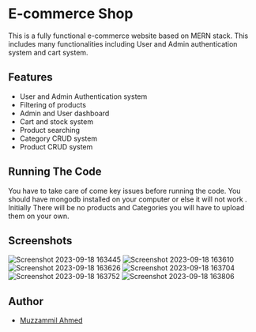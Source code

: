
# E-commerce Shop

This is a fully functional e-commerce website based on MERN stack. This includes many functionalities including User and Admin authentication system and cart system.





## Features

- User and Admin Authentication system
- Filtering of products
- Admin and User dashboard
- Cart and stock system
- Product searching 
- Category CRUD system
- Product CRUD system

##  Running The Code
You have to take care of come key issues before running the code. You should have mongodb installed on your computer or else it will not work . Initially There will be no products and Categories you will have to upload them on your own. 

## Screenshots
![Screenshot 2023-09-18 163445](https://github.com/muzz05/E-commerce-Shop-2023/assets/142844170/3a5838d4-0dbd-4f3b-bf0b-fb560ea537fe)
![Screenshot 2023-09-18 163610](https://github.com/muzz05/E-commerce-Shop-2023/assets/142844170/998ae281-89b9-408a-8ac4-76c6e2ea6e13)
![Screenshot 2023-09-18 163626](https://github.com/muzz05/E-commerce-Shop-2023/assets/142844170/f1becf73-5eb3-4d08-92fe-45ac0c5523a6)
![Screenshot 2023-09-18 163704](https://github.com/muzz05/E-commerce-Shop-2023/assets/142844170/586d99a4-b9e1-4855-b0b1-575214a4cf52)
![Screenshot 2023-09-18 163752](https://github.com/muzz05/E-commerce-Shop-2023/assets/142844170/6a3fef3a-2360-48f0-864b-eec47e737b09)
![Screenshot 2023-09-18 163806](https://github.com/muzz05/E-commerce-Shop-2023/assets/142844170/fa223153-ce9b-4326-a873-c827bbecb6d3)

## Author

- [Muzzammil Ahmed](https://github.com/muzz05)

